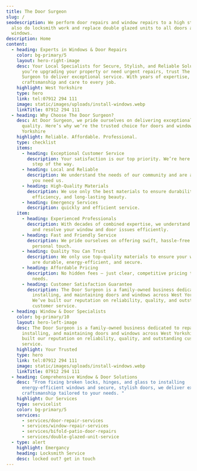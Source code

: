 ```yaml
---
title: The Door Surgeon
slug: /
seodescription: We perform door repairs and window repairs to a high standard.We
  also do locksmith work and replace double glazed units to all doors and
  windows.
description: Home
content:
  - heading: Experts in Windows & Door Repairs
    color: bg-primary/5
    layout: hero-right-image
    desc: Your Local Specialists for Secure, Stylish, and Reliable Solutions Whether
      you’re upgrading your property or need urgent repairs, trust The Door
      Surgeon to deliver exceptional service. With years of expertise, we bring
      craftsmanship and care to every job.
    highlight: West Yorkshire
    type: hero
    link: tel:07912 294 111
    image: static/images/uploads/install-windows.webp
    linkTitle: 07912 294 111
  - heading: Why Choose The Door Surgeon?
    desc: At Door Surgeon, we pride ourselves on delivering exceptional service and
      quality. Here’s why we’re the trusted choice for doors and windows in West
      Yorkshire
    highlight: Reliable. Affordable. Professional.
    type: checklist
    items:
      - heading: Exceptional Customer Service
        description: Your satisfaction is our top priority. We’re here to help every
          step of the way.
      - heading: Local and Reliable
        description: We understand the needs of our community and are always nearby when
          you need us.
      - heading: High-Quality Materials
        description: We use only the best materials to ensure durability, energy
          efficiency, and long-lasting beauty.
      - heading: Emergency Services
        description: quickly and efficient service.
    item:
      - heading: Experienced Professionals
        description: With decades of combined expertise, we understand how to diagnose
          and resolve your window and door issues efficiently.
      - heading: Fast and Friendly Service
        description: We pride ourselves on offering swift, hassle-free service with a
          personal touch.
      - heading: Quality You Can Trust
        description: We only use top-quality materials to ensure your windows and doors
          are durable, energy-efficient, and secure.
      - heading: Affordable Pricing
        description: No hidden fees – just clear, competitive pricing tailored to your
          needs.
      - heading: Customer Satisfaction Guarantee
        description: The Door Surgeon is a family-owned business dedicated to repairing,
          installing, and maintaining doors and windows across West Yorkshire.
          We’ve built our reputation on reliability, quality, and outstanding
          customer service.
  - heading: Window & Door Specialists
    color: bg-primary/10
    layout: hero-left-image
    desc: The Door Surgeon is a family-owned business dedicated to repairing,
      installing, and maintaining doors and windows across West Yorkshire. We’ve
      built our reputation on reliability, quality, and outstanding customer
      service.
    highlight: Your Trusted
    type: hero
    link: tel:07912 294 111
    image: static/images/uploads/install-windows.webp
    linkTitle: 07912 294 111
  - heading: Comprehensive Window & Door Solutions
    desc: "From fixing broken locks, hinges, and glass to installing
      energy-efficient windows and secure, stylish doors, we deliver expert
      craftsmanship tailored to your needs. "
    highlight: Our Services
    type: servicelist
    color: bg-primary/5
    services:
      - services/door-repair-services
      - services/window-repair-services
      - services/bifold-patio-door-repairs
      - services/double-glazed-unit-service
  - type: alert
    highlight: Emergancy
    heading: Locksmith Service
    desc: locked out? get in touch
---
```

